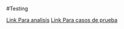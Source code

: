 #Testing

[Link Para analisis](https://docs.google.com/document/d/1IeHtTaJYBdcd_Rjk-_x7T7hLuyGsBsH8N9B2Nb3Rg5g/edit)
[Link Para casos de prueba](https://docs.google.com/spreadsheets/d/1RrgfydWOFJYb82cFC6F8qcCgBWdM6ulboiBwaWzee7M/edit?usp=sharing)